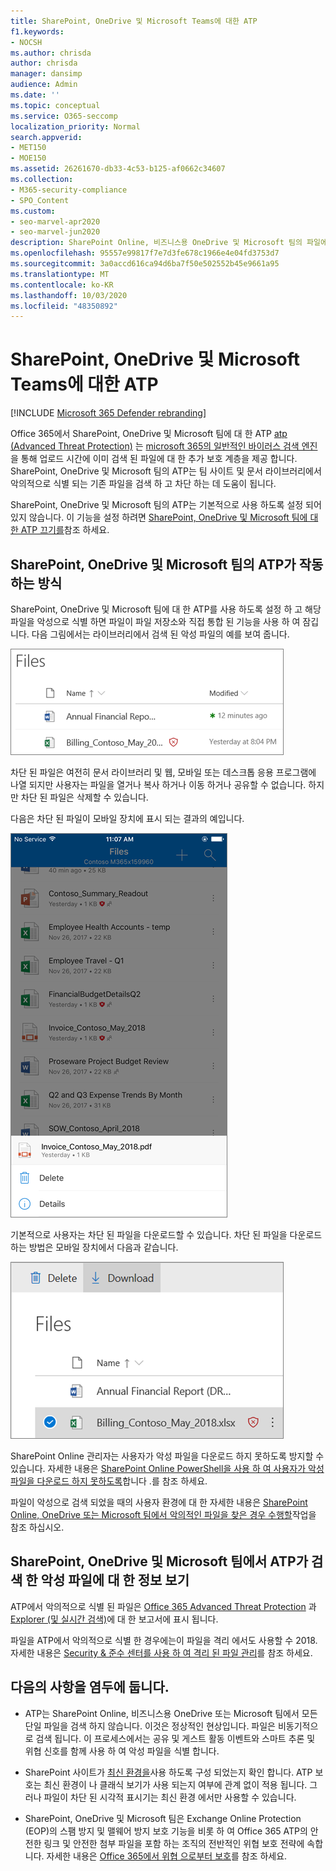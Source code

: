 ```yaml
---
title: SharePoint, OneDrive 및 Microsoft Teams에 대한 ATP
f1.keywords:
- NOCSH
ms.author: chrisda
author: chrisda
manager: dansimp
audience: Admin
ms.date: ''
ms.topic: conceptual
ms.service: O365-seccomp
localization_priority: Normal
search.appverid:
- MET150
- MOE150
ms.assetid: 26261670-db33-4c53-b125-af0662c34607
ms.collection:
- M365-security-compliance
- SPO_Content
ms.custom:
- seo-marvel-apr2020
- seo-marvel-jun2020
description: SharePoint Online, 비즈니스용 OneDrive 및 Microsoft 팀의 파일에 대 한 Office 365 Advanced Threat Protection에 대해 알아봅니다.
ms.openlocfilehash: 95557e99817f7e7d3fe678c1966e4e04fd3753d7
ms.sourcegitcommit: 3a0accd616ca94d6ba7f50e502552b45e9661a95
ms.translationtype: MT
ms.contentlocale: ko-KR
ms.lasthandoff: 10/03/2020
ms.locfileid: "48350892"
---
```

# <a name="atp-for-sharepoint-onedrive-and-microsoft-teams"></a>SharePoint, OneDrive 및 Microsoft Teams에 대한 ATP

[!INCLUDE [Microsoft 365 Defender rebranding](../includes/microsoft-defender-for-office.md)]

Office 365에서 SharePoint, OneDrive 및 Microsoft 팀에 대 한 ATP [atp (Advanced Threat Protection)](office-365-atp.md) 는 [microsoft 365의 일반적인 바이러스 검색 엔진](virus-detection-in-spo.md)을 통해 업로드 시간에 이미 검색 된 파일에 대 한 추가 보호 계층을 제공 합니다. SharePoint, OneDrive 및 Microsoft 팀의 ATP는 팀 사이트 및 문서 라이브러리에서 악의적으로 식별 되는 기존 파일을 검색 하 고 차단 하는 데 도움이 됩니다.

SharePoint, OneDrive 및 Microsoft 팀의 ATP는 기본적으로 사용 하도록 설정 되어 있지 않습니다. 이 기능을 설정 하려면 [SharePoint, OneDrive 및 Microsoft 팀에 대 한 ATP 끄기를](turn-on-atp-for-spo-odb-and-teams.md)참조 하세요.

## <a name="how-atp-for-sharepoint-onedrive-and-microsoft-teams-works"></a>SharePoint, OneDrive 및 Microsoft 팀의 ATP가 작동 하는 방식

SharePoint, OneDrive 및 Microsoft 팀에 대 한 ATP를 사용 하도록 설정 하 고 해당 파일을 악성으로 식별 하면 파일이 파일 저장소와 직접 통합 된 기능을 사용 하 여 잠깁니다. 다음 그림에서는 라이브러리에서 검색 된 악성 파일의 예를 보여 줍니다.

![악성 파일로 탐지된 한 개의 파일을 포함한 비즈니스용 OneDrive에 있는 파일](../../media/2bba71cc-7ad1-4799-8b9d-d56f923db3a7.png)

차단 된 파일은 여전히 문서 라이브러리 및 웹, 모바일 또는 데스크톱 응용 프로그램에 나열 되지만 사용자는 파일을 열거나 복사 하거나 이동 하거나 공유할 수 없습니다. 하지만 차단 된 파일은 삭제할 수 있습니다.

다음은 차단 된 파일이 모바일 장치에 표시 되는 결과의 예입니다.

![OneDrive 모바일 앱의 비즈니스용 OneDrive에서 차단된 파일 삭제](../../media/cb1c1705-fd0a-45b8-9a26-c22503011d54.png)

기본적으로 사용자는 차단 된 파일을 다운로드할 수 있습니다. 차단 된 파일을 다운로드 하는 방법은 모바일 장치에서 다음과 같습니다.

![비즈니스용 OneDrive에서 차단된 파일 다운로드](../../media/be288a82-bdd8-4371-93d8-1783db3b61bc.png)

SharePoint Online 관리자는 사용자가 악성 파일을 다운로드 하지 못하도록 방지할 수 있습니다. 자세한 내용은 [SharePoint Online PowerShell을 사용 하 여 사용자가 악성 파일을 다운로드 하지 못하도록](turn-on-atp-for-spo-odb-and-teams.md#step-2-recommended-use-sharepoint-online-powershell-to-prevent-users-from-downloading-malicious-files)합니다 .를 참조 하세요.

파일이 악성으로 검색 되었을 때의 사용자 환경에 대 한 자세한 내용은 [SharePoint Online, OneDrive 또는 Microsoft 팀에서 악의적인 파일을 찾은 경우 수행할](https://support.microsoft.com/office/01e902ad-a903-4e0f-b093-1e1ac0c37ad2)작업을 참조 하십시오.

## <a name="view-information-about-malicious-files-detected-by-atp-for-sharepoint-onedrive-and-microsoft-teams"></a>SharePoint, OneDrive 및 Microsoft 팀에서 ATP가 검색 한 악성 파일에 대 한 정보 보기

ATP에서 악의적으로 식별 된 파일은 [Office 365 Advanced Threat Protection](view-reports-for-atp.md) 과 [Explorer (및 실시간 검색)](threat-explorer.md)에 대 한 보고서에 표시 됩니다.

파일을 ATP에서 악의적으로 식별 한 경우에는이 파일을 격리 에서도 사용할 수 2018. 자세한 내용은 [Security & 준수 센터를 사용 하 여 격리 된 파일 관리](manage-quarantined-messages-and-files.md#atp-only-use-the-security--compliance-center-to-manage-quarantined-files)를 참조 하세요.

## <a name="keep-these-points-in-mind"></a>다음의 사항을 염두에 둡니다.

- ATP는 SharePoint Online, 비즈니스용 OneDrive 또는 Microsoft 팀에서 모든 단일 파일을 검색 하지 않습니다. 이것은 정상적인 현상입니다. 파일은 비동기적으로 검색 됩니다. 이 프로세스에서는 공유 및 게스트 활동 이벤트와 스마트 추론 및 위협 신호를 함께 사용 하 여 악성 파일을 식별 합니다.

- SharePoint 사이트가 [최신 환경을](https://docs.microsoft.com/sharepoint/guide-to-sharepoint-modern-experience)사용 하도록 구성 되었는지 확인 합니다. ATP 보호는 최신 환경이 나 클래식 보기가 사용 되는지 여부에 관계 없이 적용 됩니다. 그러나 파일이 차단 된 시각적 표시기는 최신 환경 에서만 사용할 수 있습니다.

- SharePoint, OneDrive 및 Microsoft 팀은 Exchange Online Protection (EOP)의 스팸 방지 및 맬웨어 방지 보호 기능을 비롯 하 여 Office 365 ATP의 안전한 링크 및 안전한 첨부 파일을 포함 하는 조직의 전반적인 위협 보호 전략에 속합니다. 자세한 내용은 [Office 365에서 위협 으로부터 보호](protect-against-threats.md)를 참조 하세요.
